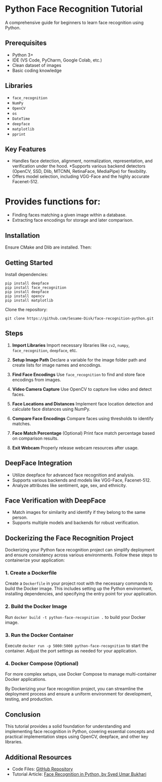 # Python Face Recognition Tutorial

A comprehensive guide for beginners to learn face recognition using Python.

## Prerequisites
- Python 3+
- IDE (VS Code, PyCharm, Google Colab, etc.)
- Clean dataset of images
- Basic coding knowledge

## Libraries
- `face_recognition`
- `NumPy`
- `OpenCV`
- `os`
- `DateTime`
- `deepface`
- `matplotlib`
- `pprint`


## Key Features

* Handles face detection, alignment, normalization, representation, and verification under the hood.
*Supports various backend detectors (OpenCV, SSD, Dlib, MTCNN, RetinaFace, MediaPipe) for flexibility.
* Offers model selection, including VGG-Face and the highly accurate Facenet-512.
# Provides functions for:
* Finding faces matching a given image within a database.
* Extracting face encodings for storage and later comparison.


## Installation
Ensure CMake and Dlib are installed. Then:



## Getting Started

Install dependencies:
```
pip install deepface
pip install face_recognition
pip install deepface
pip install opencv
pip install matplotlib
```

Clone the repository:
```
git clone https://github.com/Sesame-Disk/face-recognition-python.git
```


## Steps

1. **Import Libraries**
   Import necessary libraries like `cv2`, `numpy`, `face_recognition`, `deepface`, etc.

2. **Setup Image Path**
   Declare a variable for the image folder path and create lists for image names and encodings.

3. **Find Face Encodings**
   Use `face_recognition` to find and store face encodings from images.

4. **Video Camera Capture**
   Use OpenCV to capture live video and detect faces.

5. **Face Locations and Distances**
   Implement face location detection and calculate face distances using NumPy.

6. **Compare Face Encodings**
   Compare faces using thresholds to identify matches.

7. **Face Match Percentage**
   (Optional) Print face match percentage based on comparison results.

8. **Exit Webcam**
   Properly release webcam resources after usage.

## DeepFace Integration
- Utilize deepface for advanced face recognition and analysis.
- Supports various backends and models like VGG-Face, Facenet-512.
- Analyze attributes like sentiment, age, sex, and ethnicity.

## Face Verification with DeepFace
- Match images for similarity and identify if they belong to the same person.
- Supports multiple models and backends for robust verification.

## Dockerizing the Face Recognition Project

Dockerizing your Python face recognition project can simplify deployment and ensure consistency across various environments. Follow these steps to containerize your application:

### 1. Create a Dockerfile
Create a `Dockerfile` in your project root with the necessary commands to build the Docker image. This includes setting up the Python environment, installing dependencies, and specifying the entry point for your application.

### 2. Build the Docker Image
Run `docker build -t python-face-recognition .` to build your Docker image.

### 3. Run the Docker Container
Execute `docker run -p 5000:5000 python-face-recognition` to start the container. Adjust the port settings as needed for your application.

### 4. Docker Compose (Optional)
For more complex setups, use Docker Compose to manage multi-container Docker applications.

By Dockerizing your face recognition project, you can streamline the deployment process and ensure a uniform environment for development, testing, and production.

## Conclusion
This tutorial provides a solid foundation for understanding and implementing face recognition in Python, covering essential concepts and practical implementation steps using OpenCV, deepface, and other key libraries.

## Additional Resources
- Code Files: [GitHub Repository](https://github.com/Sesame-Disk/face-recognition-python)
- Tutorial Article: [Face Recognition in Python, by Syed Umar Bukhari](https://sesamedisk.com/face-recognition-in-python-a-beginners-guide/)
